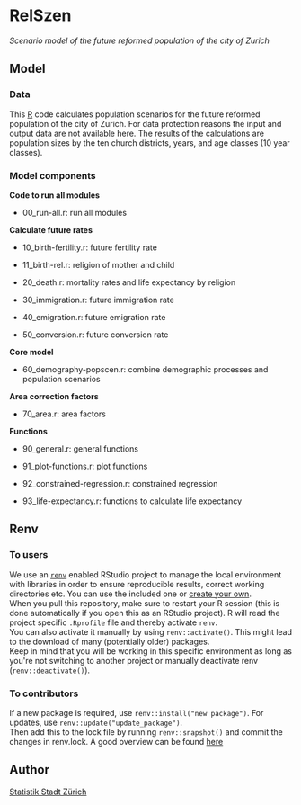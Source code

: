 # RelSzen

*Scenario model of the future reformed population of the city of Zurich*

## Model

### Data
This [R](https://www.r-project.org/) code calculates population scenarios for the future reformed population of the city of Zurich. For data protection reasons the input and output data are not available here. The results of the calculations are population sizes by the ten church districts, years, and age classes (10 year classes).

### Model components

**Code to run all modules**

* 00_run-all.r: run all modules

**Calculate future rates**

* 10_birth-fertility.r: future fertility rate
	
* 11_birth-rel.r: religion of mother and child
	
* 20_death.r: mortality rates and life expectancy by religion

* 30_immigration.r: future immigration rate

* 40_emigration.r: future emigration rate

* 50_conversion.r: future conversion rate

**Core model**

* 60_demography-popscen.r: combine demographic processes and population scenarios

**Area correction factors**

* 70_area.r: area factors

**Functions**

* 90_general.r: general functions

* 91_plot-functions.r: plot functions

* 92_constrained-regression.r: constrained regression

* 93_life-expectancy.r: functions to calculate life expectancy

## Renv

### To users
We use an [`renv`](https://rstudio.github.io/renv/articles/renv.html) enabled RStudio project to manage the local environment with libraries in order to ensure reproducible results, correct working directories etc. You can use the included one or [create your own](https://support.rstudio.com/hc/en-us/articles/200526207-Using-Projects).  
When you pull this repository, make sure to restart your R session (this is done automatically if you open this as an RStudio project). R will read the project specific `.Rprofile` file and thereby activate `renv`.  
You can also activate it manually by using `renv::activate()`. This might lead to the download of many (potentially older) packages.  
Keep in mind that you will be working in this specific environment as long as you're not switching to another project or manually deactivate renv (`renv::deactivate()`).

### To contributors
If a new package is required, use `renv::install("new package")`. For updates, use `renv::update("update_package")`.  
Then add this to the lock file by running `renv::snapshot()` and commit the changes in renv.lock. 
A good overview can be found [here](https://rstudio.github.io/renv/articles/renv.html)

## Author

[Statistik Stadt Zürich](mailto:statistik@zuerich.ch)

